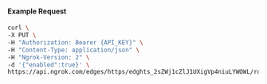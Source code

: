<!-- Code generated for API Clients. DO NOT EDIT. -->

#### Example Request

```bash
curl \
-X PUT \
-H "Authorization: Bearer {API_KEY}" \
-H "Content-Type: application/json" \
-H "Ngrok-Version: 2" \
-d '{"enabled":true}' \
https://api.ngrok.com/edges/https/edghts_2sZWj1cZlJ1UXigVp4niuLYWOWL/routes/edghtsrt_2sZWjEabuT0rABYGoJT8NatIHmC/websocket_tcp_converter
```
